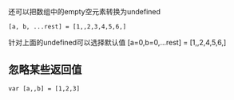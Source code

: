 

还可以把数组中的empty空元素转换为undefined
```
[a, b, ...rest] = [1,,2,3,4,5,6,] 
```

针对上面的undefined可以选择默认值
[a=0,b=0,...rest] = [1,,2,4,5,6,]


忽略某些返回值
---------------
```
var [a,,b] = [1,2,3]
```